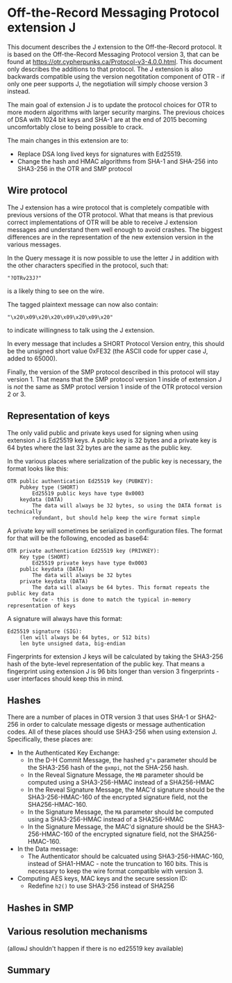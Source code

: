 # Off-the-Record Messaging Protocol extension J

This document describes the J extension to the Off-the-Record protocol. It is based on the Off-the-Record Messaging Protocol version 3, that can be found at https://otr.cypherpunks.ca/Protocol-v3-4.0.0.html. This document only describes the additions to that protocol. The J extension is also backwards compatible using the version negotitation component of OTR - if only one peer supports J, the negotiation will simply choose version 3 instead.

The main goal of extension J is to update the protocol choices for OTR to more modern algorithms with larger security margins. The previous choices of DSA with 1024 bit keys and SHA-1 are at the end of 2015 becoming uncomfortably close to being possible to crack.

The main changes in this extension are to:

- Replace DSA long lived keys for signatures with Ed25519.
- Change the hash and HMAC algorithms from SHA-1 and SHA-256 into SHA3-256 in the OTR and SMP protocol

## Wire protocol

The J extension has a wire protocol that is completely compatible with previous versions of the OTR protocol. What that means is that previous correct implementations of OTR will be able to receive J extension messages and understand them well enough to avoid crashes. The biggest differences are in the representation of the new extension version in the various messages.

In the Query message it is now possible to use the letter J in addition with the other characters specified in the protocol, such that:

`"?OTRv23J?"`

is a likely thing to see on the wire.

The tagged plaintext message can now also contain:

`"\x20\x09\x20\x20\x09\x20\x09\x20"`

to indicate willingness to talk using the J extension.

In every message that includes a SHORT Protocol Version entry, this should be the unsigned short value 0xFE32 (the ASCII code for upper case J, added to 65000).

Finally, the version of the SMP protocol described in this protocol will stay version 1. That means that the SMP protocol version 1 inside of extension J is _not_ the same as SMP protocl version 1 inside of the OTR protocol version 2 or 3.

## Representation of keys

The only valid public and private keys used for signing when using extension J is Ed25519 keys. A public key is 32 bytes and a private key is 64 bytes where the last 32 bytes are the same as the public key.

In the various places where serialization of the public key is necessary, the format looks like this:

```
OTR public authentication Ed25519 key (PUBKEY):
    Pubkey type (SHORT)
        Ed25519 public keys have type 0x0003
    keydata (DATA)
        The data will always be 32 bytes, so using the DATA format is technically
        redundant, but should help keep the wire format simple
```

A private key will sometimes be serialized in configuration files. The format for that will be the following, encoded as base64:

```
OTR private authentication Ed25519 key (PRIVKEY):
    Key type (SHORT)
        Ed25519 private keys have type 0x0003
    public keydata (DATA)
        The data will always be 32 bytes
    private keydata (DATA)
        The data will always be 64 bytes. This format repeats the public key data
        twice - this is done to match the typical in-memory representation of keys
```

A signature will always have this format:

```
Ed25519 signature (SIG):
    (len will always be 64 bytes, or 512 bits)
    len byte unsigned data, big-endian
```

Fingerprints for extension J keys will be calculated by taking the SHA3-256 hash of the byte-level representation of the public key. That means a fingerprint using extension J is 96 bits longer than version 3 fingerprints - user interfaces should keep this in mind.

## Hashes

There are a number of places in OTR version 3 that uses SHA-1 or SHA2-256 in order to calculate message digests or message authentication codes. All of these places should use SHA3-256 when using extension J. Specifically, these places are:

- In the Authenticated Key Exchange:
    - In the D-H Commit Message, the hashed `g^x` parameter should be the SHA3-256 hash of the `gxmpi`, not the SHA-256 hash.
    - In the Reveal Signature Message, the `MB` parameter should be computed using a SHA3-256-HMAC instead of a SHA256-HMAC
    - In the Reveal Signature Message, the MAC'd signature should be the SHA3-256-HMAC-160 of the encrypted signature field, not the SHA256-HMAC-160.
    - In the Signature Message, the `MA` parameter should be computed using a SHA3-256-HMAC instead of a SHA256-HMAC
    - In the Signature Message, the MAC'd signature should be the SHA3-256-HMAC-160 of the encrypted signature field, not the SHA256-HMAC-160.
- In the Data message:
    - The Authenticator should be calcuated using SHA3-256-HMAC-160, instead of SHA1-HMAC - note the truncation to 160 bits. This is necessary to keep the wire format compatible with version 3.
- Computing AES keys, MAC keys and the secure session ID:
    - Redefine `h2()` to use SHA3-256 instead of SHA256
  

## Hashes in SMP

## Various resolution mechanisms

(allowJ shouldn't happen if there is no ed25519 key available)

## Summary
